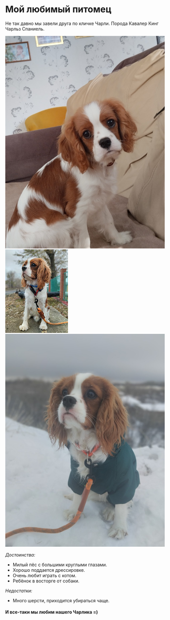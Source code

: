 # Мой любимый питомец

Не так давно мы завели друга по кличке Чарли.
 Порода Кавалер Кинг Чарльз Спаниель.

 ![](https://github.com/Sizanova21/favorite_pet/blob/main/img/%D0%A7%D0%B0%D1%80%D0%BB%D0%B8%D0%BA.jpg)
 ![](/img/красавчик%20Чарли.jpg)
 ![](img/милаш.jpg)

*Достоинства:*

-  Милый пёс с большими круглыми глазами. 
-  Хорошо поддается дрессировке.
-  Очень любит играть с котом. 
-  Ребёнок в восторге от собаки.

*Недостатки:*
- Много шерсти, приходится убираться чаще.

#### И все-таки мы любим нашего Чарлика =) 
